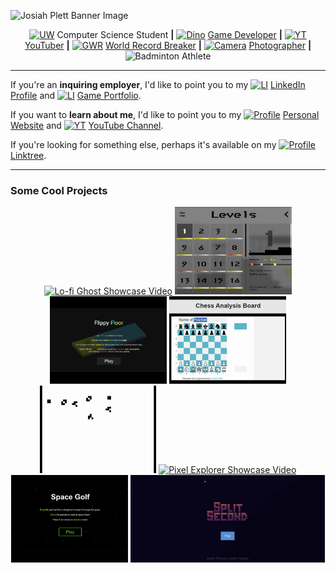 ![Josiah Plett Banner Image](https://user-images.githubusercontent.com/65507438/182953399-c0e6de56-e5ab-4608-adcf-d2ec56a1d429.jpg)
<p align="center">
<a href="https://www.linkedin.com/in/josiahplett/"><img src="https://user-images.githubusercontent.com/65507438/182956438-1653ac5c-f478-4a73-81b6-618cd919aef8.png" alt="UW" height="16px"/></a> 
Computer Science Student <strong>|</strong> 
<a href="https://www.plett.dev/split-second"><img src="https://user-images.githubusercontent.com/65507438/182959738-a150e32f-2ea2-4fcb-abd1-41c6ae4d69d4.png" alt="Dino" height="16px"/></a> 
<a href="https://www.plett.dev/games">Game Developer</a> <strong>|</strong> 
<a href="https://www.youtube.com/josiahplett"><img src="https://user-images.githubusercontent.com/65507438/182969500-883fdf59-04df-468d-b827-96060feef662.png" alt="YT" height="16px"/></a> 
<a href="https://www.youtube.com/josiahplett">YouTuber</a> <strong>|</strong> 
<a href="https://youtu.be/euEsvBd13A8?t=190"><img src="https://user-images.githubusercontent.com/65507438/182959287-128f5ea5-680c-4540-bead-c68790775357.png" alt="GWR" height="16px"/></a> 
<a href="https://www.plett.dev/features">World Record Breaker</a> <strong>|</strong> 
<a href="https://www.plett.dev/photography"><img src="https://user-images.githubusercontent.com/65507438/182958267-e5bca3b2-4f28-47b1-bc44-6fce2a82b61f.png" alt="Camera" height="16px"/></a> 
<a href="https://www.plett.dev/More/photography">Photographer</a> <strong>|</strong> 
<img src="https://user-images.githubusercontent.com/65507438/182959868-c79db324-d184-497b-813c-94f0b68b00bd.png" alt="Badminton" height="16px"/> 
Athlete
</p>

---

If you're an **inquiring employer**, I'd like to point you to my <a href="https://www.linkedin.com/in/josiahplett/"><img src="https://user-images.githubusercontent.com/65507438/182967307-197669fc-b621-44a4-88d6-fb4cb874d8bd.png" alt="LI" height="16px"/></a> [LinkedIn Profile](https://www.linkedin.com/in/josiahplett/) and <a href="https://www.plett.dev/games"><img src="https://user-images.githubusercontent.com/65507438/182968445-33dd7453-cf61-4101-89a9-02a889ce3fc6.png" alt="LI" height="16px"/></a> [Game Portfolio](https://www.plett.dev/games).

If you want to **learn about me**, I'd like to point you to my <a href="https://www.plett.dev"><img src="https://user-images.githubusercontent.com/65507438/182969271-d4fea540-02d8-464f-8caf-1d54d2634e04.png" alt="Profile" height="16px"/></a> [Personal Website](https://www.plett.dev) and <a href="https://www.youtube.com/josiahplett"><img src="https://user-images.githubusercontent.com/65507438/182969500-883fdf59-04df-468d-b827-96060feef662.png" alt="YT" height="16px"/></a> [YouTube Channel](https://www.youtube.com/josiahplett).

If you're looking for something else, perhaps it's available on my <a href="[https://www.plett.dev](https://linktr.ee/josiahplett)"><img src="https://user-images.githubusercontent.com/65507438/182969828-c7d4e9bf-b957-4751-bb91-0b5bd1bb93c6.png" alt="Profile" height="16px"/></a> [Linktree](https://linktr.ee/josiahplett).

---

### Some Cool Projects

<p float="left" align="center">
<a href="https://itch.io/jam/uw-game-dev-club-fall-2032-game-jam/rate/2340160"><img src="https://github.com/plettj/lofi_ghost/blob/main/display_files/lofi_ghost_showcase.gif" alt="Lo-fi Ghost Showcase Video" height="140px"/></a>
<a href="https://www.coolmathgames.com/0-split-second"><img src="https://github.com/plettj/SplitSecond/blob/main/youtube/split_second_showcase_2.gif" alt="Split Second Showcase Video" height="140px"/></a>
<a href="https://plettdev.itch.io/flippyfloor"><img src="https://github.com/plettj/plettj/blob/main/showcase_videos/flippy_floor_showcase.gif" alt="Flippy Floor Showcase Video" height="140px"/></a>
<a href="https://analysisboard.surge.sh/"><img src="https://github.com/plettj/plettj/blob/main/showcase_videos/chess_analysis_showcase.gif" alt="Chess Analysis Board Showcase Video" height="140px"/></a>
<a href="https://www.plett.dev/More/game-of-life"><img src="https://github.com/plettj/plettj/blob/main/showcase_videos/game_of_life_showcase_1.gif" alt="Game of Life Showcase Video" height="140px"/></a>
<a href="https://pixelexplorer.surge.sh/"><img src="https://github.com/plettj/Pixel-Explorer/blob/master/display_assets/pixel_explorer_showcase.gif" alt="Pixel Explorer Showcase Video" height="140px"/></a>
<a href="https://spacegolf.surge.sh/"><img src="https://github.com/plettj/plettj/blob/main/showcase_videos/space_golf_showcase.gif" alt="Space Golf Showcase Video" height="140px"/></a>
<a href="https://devpost.com/software/split-second"><img src="https://github.com/plettj/plettj/blob/main/showcase_videos/split_second_v1_showcase.gif" alt="Split Second V1 Showcase Video" height="140px"/></a>
</p>

<!-- Not sure if I'll add more to this. This seems quite apt. -->
